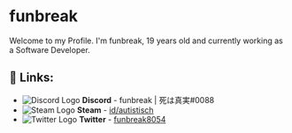 # funbreak
Welcome to my Profile. I'm funbreak, 19 years old and currently working as a Software Developer. 

## 🔗 Links:
- ![Discord Logo](https://i.imgur.com/002xgns.png) __Discord__ - funbreak | 死は真実#0088
- ![Steam Logo](https://i.imgur.com/RAjZrQb.png) __Steam__ - [id/autistisch](https://steamcommunity.com/id/autistisch)
- ![Twitter Logo](https://www.twitter.com/favicon.ico) __Twitter__ - [funbreak8054](https://twitter.com/funbreak8054)

